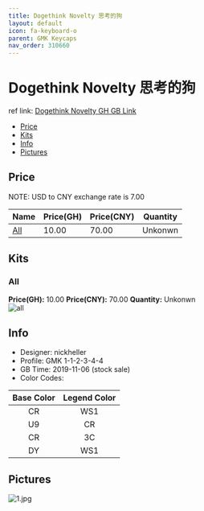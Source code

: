 ```yaml
---
title: Dogethink Novelty 思考的狗
layout: default
icon: fa-keyboard-o
parent: GMK Keycaps
nav_order: 310660
---
```


# Dogethink Novelty 思考的狗

ref link: [Dogethink Novelty GH GB Link](https://geekhack.org/index.php?topic=73329.0)  

* [Price](#price)  
* [Kits](#kits)  
* [Info](#info)  
* [Pictures](#pictures)  


## Price  
NOTE: USD to CNY exchange rate is 7.00

| Name          | Price(GH)    |  Price(CNY) | Quantity |
| ------------- | ------------ |  ---------- | -------- |
|[All](#all)|10.00|70.00|Unkonwn|


## Kits  
### All  
**Price(GH):** 10.00    **Price(CNY):** 70.00    **Quantity:** Unkonwn  
<img src="{{ 'assets/images/gmk-keycaps/dogethinknovelty/kits_pics/all.jpg' | relative_url }}" alt="all" class="image featured">


## Info  
* Designer: nickheller  
* Profile: GMK 1-1-2-3-4-4  
* GB Time: 2019-11-06 (stock sale) 
* Color Codes:  

|Base Color     | Legend Color
| :-------------: | :------------:
|CR|WS1
|U9|CR
|CR|3C
|DY|WS1

## Pictures  
<img src="{{ 'assets/images/gmk-keycaps/dogethinknovelty/rendering_pics/1.jpg' | relative_url }}" alt="1.jpg" class="image featured">
